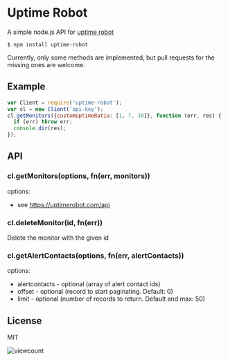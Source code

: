 # Uptime Robot

  A simple node.js API for [uptime robot](http://uptimerobot.com/api)

    $ npm install uptime-robot

  Currently, only some methods are implemented, but pull requests for the missing ones are welcome.

## Example

```javascript
var Client = require('uptime-robot');
var cl = new Client('api-key');
cl.getMonitors({customUptimeRatio: [1, 7, 30]}, function (err, res) {
  if (err) throw err;
  console.dir(res);
});
```

## API

### cl.getMonitors(options, fn(err, monitors))

options:

 - see https://uptimerobot.com/api


### cl.deleteMonitor(id, fn(err))

Delete the monitor with the given id


### cl.getAlertContacts(options, fn(err, alertContacts))

options:

 - alertcontacts - optional (array of alert contact ids)
 - offset - optional (record to start paginating. Default: 0)
 - limit - optional (number of records to return. Default and max: 50)

## License

  MIT

![viewcount](https://viewcount.jepso.com/count/forbeslindesay/uptime-robot.png)